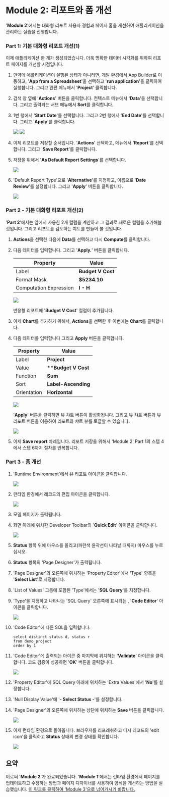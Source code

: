 # Module 2: 리포트와 폼 개선

'**Module 2**'에서는 대화형 리포트 사용자 경험과 페이지 홈을 개선하여 애플리케이션을 관리하는 실습을 진행합니다. 

### **Part 1**: 기본 대화형 리포트 개선(1)

이제 애플리케이션 한 개가 생성되었습니다. 더욱  명확한 데이터 시각화를 위하여 리포트 페이지를 개선할 시점입니다. 

1. 만약에 애플리케이션이 실행된 상태가 아니라면, 개발 환경에서  App Builder로 이동하고, '**App from a Spreadsheet**'을 선택하고 '**run application**'을 클릭하여 실행합니다. 그리고 왼편 메뉴에서 '**Project**' 클릭합니다. 

2. 검색 창 옆에 '**Actions**' 버튼을 클릭합니다. 컨텍스트 메뉴에서 '**Data**'을 선택합니다. 그리고 출력되는 서브 메뉴에서 **Sort**를 클릭합니다. 

3. 1번 행에서 '**Start Date**'를 선택합니다. 그리고 2번 행에서 '**End Date**'를 선택합니다. 그리고 '**Apply**'를 클릭합니다. 

    ![](screenshot/HOL01-2-01.png)
    ![](images/2/new-sort.png)

4. 이제 리포트를 저장할 순서입니다. '**Actions**' 선택하고, 메뉴에서 '**Report**'를 선택합니다. 그리고 '**Save Report**'를 클릭합니다.

5. 저장을 위해서 '**As Default Report Settings**'를 선택합니다.

    ![](images/2/as-default-report-settings.png)

6. 'Default Report Type'으로 '**Alternative**'를 지정하고, 이름으로 '**Date Review**'를 설정합니다. 그리고 '**Apply**' 버튼을 클릭합니다.
  

    ![](images/2/default-report-type.png)

### **Part 2** - 기본 대화형 리포트 개선(2)

'**Part 2**'에서는 앞에서 사용한 2개 컬럼을 계산하고 그 결과로  새로운 컬럼을 추가해볼 것입니다. 그리고 리포트를 검토하는 챠트를 만들어 볼 것입니다. 

1. **Actions**을 선택한 다음에 **Data**를 선택하고 다시 **Compute**를 클릭합니다. 

2. 다음 데이터를 입력합니다. 그리고 '**Apply.**' 버튼을  클릭합니다.


    | Property | Value |
    | --- | --- |
    | Label | **Budget V Cost** |
    | Format Mask | **$5234.10** |
    | Computation Expression | **I - H** |

    ![](images/2/compute.png)

    반응형 리포트에 '**Budget V Cost**' 컬럼이 추가됩니다. 

3. 이제 **Chart**를 추가하기 위해서, **Actions**을 선택한 후 이번에는 **Chart**를 클릭합니다.

4. 다음 데이터를 입력합니다 그리고 **Apply** 버튼을 클릭합니다.

    | Property | Value |
    | --- | --- |
    | Label | **Project** |
    | Value | ****Budget V Cost** |
    | Function | **Sum** |
    | Sort | **Label-Ascending** |
    | Orientation | **Horizontal** |

    ![](images/2/chart.png)

    '**Apply**' 버튼을 클릭하면 뷰 챠트 버튼이 활성화됩니다. 그리고 뷰 챠트 버튼과 뷰 리포트 버튼을 이용하여 리포트와 챠트 뷰를 토글할 수 있습니다.  

    ![](images/2/view-chart.png)
    
5. 이제 **Save report** 차례입니다. 리포트 저장을 위해서 'Module 2' Part 1의 스텝 4에서 스텝 6까지 절차를 반복합니다. 
    
### **Part 3** - 폼 개선

1. 'Runtime Environment'에서 뷰 리포트 아이콘을 클릭합니다. 

    ![](images/2/new-view-report.png)

2. 런타임 환경에서 레코드의 편집 아이콘을 클릭합니다. 

    ![](images/2/new-edit-icon.png)

3. 모델 페이지가 출력됩니다. 

4. 화면 아래에 위치한 Developer Toolbar의 '**Quick Edit**' 아이콘을 클릭합니다. 

    ![](images/2/new-developer-toolbar.png)

5. **Status** 항목 위에 마우스를 올리고(파란색 윤곽선이 나타날 때까지) 마우스를 누르십시오.

6.  **Status** 항목의 'Page Designer'가 출력됩니다. 

7. 'Page Designer'의 오른쪽에 위치하는 'Property Editor'에서 'Type' 항목을 '**Select List**'로 지정합니다.

8. 'List of Values' 그룹에 포함된 'Type'에서는 '**SQL Query**'를 지정합니다.

9. 'Type'을 지정하고 나타나는 'SQL Query' 오른쪽에 표시되는 , '**Code Editor**' 아이콘을 클릭합니다.

    ![](images/2/new-code-editor.png)

10. 'Code Editor'에 다른 SQL을 입력합니다. 

    ```
    select distinct status d, status r
    from demo_project
    order by 1        
    ```

11. 'Code Editor'에 출력되는 아이콘 중 마지막에 위치하는 '**Validate**' 아이콘을 클릭합니다. 코드 검증이 성공하면 '**OK**' 버튼을 클릭합니다.

    ![](images/2/new-sql-code.png)
  
12. 'Property Editor'에 SQL Query 아래에 위치하는 'Extra Values'에서 '**No**'를 설정합니다.

13. 'Null Display Value'에 '**- Select Status -**'를 설정합니다.

14. 'Page Designer'의 오른쪽에 위치하는 상단에 위치하는 **Save** 버튼을 클릭합니다. 

    ![](screenshot/HOL01-2-02.png)

15. 이제 런타임 환경으로 돌아옵니다. 브라우저를 리프레쉬하고 다시 레코드의 'edit icon'을 클릭하고 **Status** 상태의 변경 상태를 확인합니다. 

    ![](images/2/new-status.png)

## 요약

이로써 '**Module 2**'가 완료되었습니다. '**Module 1**'에서는 런타임 환경에서 페이지를 업데이트하고 수정하는 방법과 페이지 디자이너를 사용하여 양식을 개선하는 방법을 실습했습니다. [이 링크를 클릭하여 'Module 3'으로 넘어가시기 바랍니다.](3-using-the-runtime-environment-adding-a-calendar.md)


